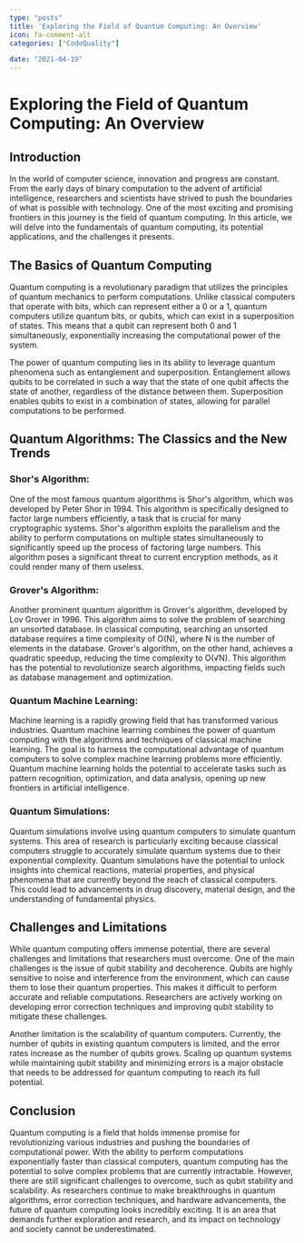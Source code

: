 ```yaml
---
type: "posts"
title: 'Exploring the Field of Quantum Computing: An Overview'
icon: fa-comment-alt
categories: ["CodeQuality"]

date: "2021-04-19"
---
```




# Exploring the Field of Quantum Computing: An Overview

## Introduction

In the world of computer science, innovation and progress are constant. From the early days of binary computation to the advent of artificial intelligence, researchers and scientists have strived to push the boundaries of what is possible with technology. One of the most exciting and promising frontiers in this journey is the field of quantum computing. In this article, we will delve into the fundamentals of quantum computing, its potential applications, and the challenges it presents.

## The Basics of Quantum Computing

Quantum computing is a revolutionary paradigm that utilizes the principles of quantum mechanics to perform computations. Unlike classical computers that operate with bits, which can represent either a 0 or a 1, quantum computers utilize quantum bits, or qubits, which can exist in a superposition of states. This means that a qubit can represent both 0 and 1 simultaneously, exponentially increasing the computational power of the system.

The power of quantum computing lies in its ability to leverage quantum phenomena such as entanglement and superposition. Entanglement allows qubits to be correlated in such a way that the state of one qubit affects the state of another, regardless of the distance between them. Superposition enables qubits to exist in a combination of states, allowing for parallel computations to be performed.

## Quantum Algorithms: The Classics and the New Trends

### Shor's Algorithm:

One of the most famous quantum algorithms is Shor's algorithm, which was developed by Peter Shor in 1994. This algorithm is specifically designed to factor large numbers efficiently, a task that is crucial for many cryptographic systems. Shor's algorithm exploits the parallelism and the ability to perform computations on multiple states simultaneously to significantly speed up the process of factoring large numbers. This algorithm poses a significant threat to current encryption methods, as it could render many of them useless.

### Grover's Algorithm:

Another prominent quantum algorithm is Grover's algorithm, developed by Lov Grover in 1996. This algorithm aims to solve the problem of searching an unsorted database. In classical computing, searching an unsorted database requires a time complexity of O(N), where N is the number of elements in the database. Grover's algorithm, on the other hand, achieves a quadratic speedup, reducing the time complexity to O(√N). This algorithm has the potential to revolutionize search algorithms, impacting fields such as database management and optimization.

### Quantum Machine Learning:

Machine learning is a rapidly growing field that has transformed various industries. Quantum machine learning combines the power of quantum computing with the algorithms and techniques of classical machine learning. The goal is to harness the computational advantage of quantum computers to solve complex machine learning problems more efficiently. Quantum machine learning holds the potential to accelerate tasks such as pattern recognition, optimization, and data analysis, opening up new frontiers in artificial intelligence.

### Quantum Simulations:

Quantum simulations involve using quantum computers to simulate quantum systems. This area of research is particularly exciting because classical computers struggle to accurately simulate quantum systems due to their exponential complexity. Quantum simulations have the potential to unlock insights into chemical reactions, material properties, and physical phenomena that are currently beyond the reach of classical computers. This could lead to advancements in drug discovery, material design, and the understanding of fundamental physics.

## Challenges and Limitations

While quantum computing offers immense potential, there are several challenges and limitations that researchers must overcome. One of the main challenges is the issue of qubit stability and decoherence. Qubits are highly sensitive to noise and interference from the environment, which can cause them to lose their quantum properties. This makes it difficult to perform accurate and reliable computations. Researchers are actively working on developing error correction techniques and improving qubit stability to mitigate these challenges.

Another limitation is the scalability of quantum computers. Currently, the number of qubits in existing quantum computers is limited, and the error rates increase as the number of qubits grows. Scaling up quantum systems while maintaining qubit stability and minimizing errors is a major obstacle that needs to be addressed for quantum computing to reach its full potential.

## Conclusion

Quantum computing is a field that holds immense promise for revolutionizing various industries and pushing the boundaries of computational power. With the ability to perform computations exponentially faster than classical computers, quantum computing has the potential to solve complex problems that are currently intractable. However, there are still significant challenges to overcome, such as qubit stability and scalability. As researchers continue to make breakthroughs in quantum algorithms, error correction techniques, and hardware advancements, the future of quantum computing looks incredibly exciting. It is an area that demands further exploration and research, and its impact on technology and society cannot be underestimated.